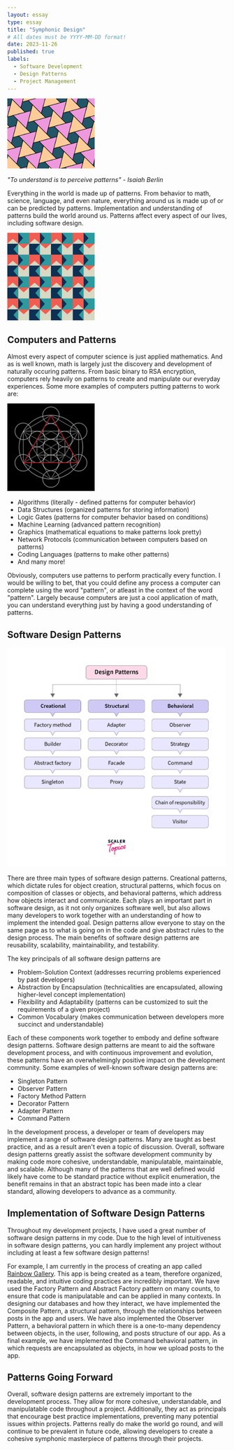 ```yaml
---
layout: essay
type: essay
title: "Symphonic Design"
# All dates must be YYYY-MM-DD format!
date: 2023-11-26
published: true
labels:
  - Software Development 
  - Design Patterns
  - Project Management
---
```


<img width="200px" class="rounded float-start pe-4" src="../img/patterns/TriangleTesselation.png">

*"To understand is to perceive patterns" - Isaiah Berlin*

Everything in the world is made up of patterns. From behavior to math, science, language, and even nature, everything around us is made up of or can be predicted by patterns. Implementation and understanding of patterns build the world around us. Patterns affect every aspect of our lives, including software design. 

<img width="200px" class="rounded float-end" src="../img/patterns/squarish.jpeg">

## Computers and Patterns 

Almost every aspect of computer science is just applied mathematics. And as is well known, math is largely just the discovery and development of naturally occuring patterns. From basic binary to RSA encryption, computers rely heavily on patterns to create and manipulate our everyday experiences. Some more examples of computers putting patterns to work are: 

<img width="200px" class="rounded float-start pe-4" src="../img/patterns/mathDes-1.png">

* Algorithms (literally - defined patterns for computer behavior)
* Data Structures (organized patterns for storing information)
* Logic Gates (patterns for computer behavior based on conditions)
* Machine Learning (advanced pattern recognition)
* Graphics (mathematical equations to make patterns look pretty)
* Network Protocols (communication between computers based on patterns)
* Coding Languages (patterns to make other patterns)
* And many more!

Obviously, computers use patterns to perform practically every function. I would be willing to bet, that you could define any process a computer can complete using the word "pattern", or atleast in the context of the word "pattern". Largely because computers are just a cool application of math, you can understand everything just by having a good understanding of patterns. 

## Software Design Patterns 

<img width="500px" class="rounded float-end pe-4" src="../img/patterns/software-des-1.webp">

There are three main types of software design patterns. Creational patterns, which dictate rules for object creation, structural patterns, which focus on composition of classes or objects, and behavioral patterns, which address how objects interact and communicate. Each plays an important part in software design, as it not only organizes software well, but also allows many developers to work together with an understanding of how to implement the intended goal. Design patterns allow everyone to stay on the same page as to what is going on in the code and give abstract rules to the design process. The main benefits of software design patterns are reusability, scalability, maintainability, and testability. 

The key principals of all software design patterns are 

* Problem-Solution Context (addresses recurring problems experienced by past developers)
* Abstraction by Encapsulation (technicalities are encapsulated, allowing higher-level concept implementation)
* Flexibility and Adaptability (patterns can be customized to suit the requirements of a given project)
* Common Vocabulary (makes communication between developers more succinct and understandable)

Each of these components work together to embody and define software design patterns. Software design patterns are meant to aid the software development process, and with continuous improvement and evolution, these patterns have an overwhelmingly positive impact on the development community. Some examples of well-known software design patterns are: 

* Singleton Pattern
* Observer Pattern
* Factory Method Pattern
* Decorator Pattern
* Adapter Pattern
* Command Pattern

In the development process, a developer or team of developers may implement a range of software design patterns. Many are taught as best practice, and as a result aren't even a topic of discussion. Overall, software design patterns greatly assist the software development community by making code more cohesive, understandable, manipulatable, maintainable, and scalable. Although many of the patterns that are well defined would likely have come to be standard practice without explicit enumeration, the benefit remains in that an abstract topic has been made into a clear standard, allowing developers to advance as a community. 

## Implementation of Software Design Patterns 

Throughout my development projects, I have used a great number of software design patterns in my code. Due to the high level of intuitiveness in software design patterns, you can hardly implement any project without including at least a few software design patterns! 

For example, I am currently in the process of creating an app called [Rainbow Gallery](http://143.198.63.208). This app is being created as a team, therefore organized, readable, and intuitive coding practices are incredibly important. We have used the Factory Pattern and Abstract Factory pattern on many counts, to ensure that code is manipulatable and can be applied in many contexts. In designing our databases and how they interact, we have implemented the Composite Pattern, a structural pattern, through the relationships between posts in the app and users. We have also implemented the Observer Pattern, a behavioral pattern in which there is a one-to-many dependency between objects, in the user, following, and posts structure of our app. As a final example, we have implemented the Command behavioral pattern, in which requests are encapsulated as objects, in how we upload posts to the app. 


## Patterns Going Forward

Overall, software design patterns are extremely important to the development process. They allow for more cohesive, understandable, and manipulatable code throughout a project. Additionally, they act as principals that encourage best practice implementations, preventing many potential issues within projects. Patterns really do make the world go round, and will continue to be prevalent in future code, allowing developers to create a cohesive symphonic masterpiece of patterns through their projects.
